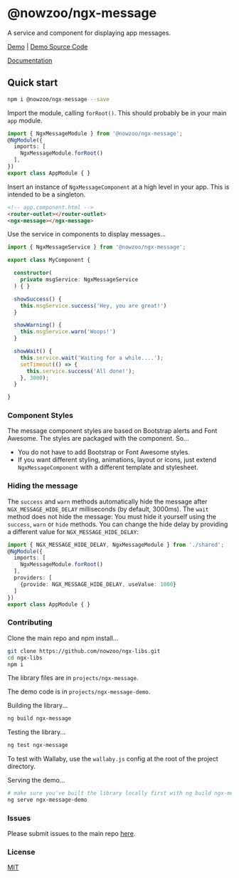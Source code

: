 # @nowzoo/ngx-message

A service and component for displaying app messages.

[Demo](https://nowzoo.github.io/ngx-libs/ngx-message/)
|
[Demo Source Code](https://github.com/nowzoo/ngx-libs/tree/master/projects/ngx-message-demo/src/app)

[Documentation](https://nowzoo.github.io/ngx-libs/ngx-message/docs/)

## Quick start

```bash
npm i @nowzoo/ngx-message --save
```

Import the module, calling `forRoot()`. This should probably be in your main `app` module.
```typescript
import { NgxMessageModule } from '@nowzoo/ngx-message';
@NgModule({
  imports: [
    NgxMessageModule.forRoot()
  ],
})
export class AppModule { }
```

Insert an instance of `NgxMessageComponent` at a high level in your app. This is intended to be a singleton.

```html
<!-- app.component.html -->
<router-outlet></router-outlet>
<ngx-message></ngx-message>
```

Use the service in components to display messages...
```typescript
import { NgxMessageService } from '@nowzoo/ngx-message';

export class MyComponent {

  constructor(
    private msgService: NgxMessageService
  ) { }

  showSuccess() {
    this.msgService.success('Hey, you are great!')
  }

  showWarning() {
    this.msgService.warn('Woops!')
  }

  showWait() {
    this.service.wait('Waiting for a while....');
    setTimeout(() => {
      this.service.success('All done!');
    }, 3000);
  }

}

```

### Component Styles

The message component styles are based on Bootstrap alerts and Font Awesome. The styles are packaged with the component. So...
 - You do not have to add Bootstrap or Font Awesome styles.
 - If you want different styling, animations, layout or icons, just extend `NgxMessageComponent` with a different template and stylesheet.

### Hiding the message

The `success` and `warn` methods automatically hide the message after `NGX_MESSAGE_HIDE_DELAY` milliseconds (by default, 3000ms). The `wait` method does not hide the message: You must hide it yourself using the `success`, `warn` or `hide` methods. You can change the hide delay by providing a different value for `NGX_MESSAGE_HIDE_DELAY`:

```ts
import { NGX_MESSAGE_HIDE_DELAY, NgxMessageModule } from './shared';
@NgModule({
  imports: [
    NgxMessageModule.forRoot()
  ],
  providers: [
    {provide: NGX_MESSAGE_HIDE_DELAY, useValue: 1000}
  ]
})
export class AppModule { }
```

### Contributing

Clone the main repo and npm install...
```bash
git clone https://github.com/nowzoo/ngx-libs.git
cd ngx-libs
npm i
```

The library files are in `projects/ngx-message`.

The demo code is in `projects/ngx-message-demo`.

Building the library...
```bash
ng build ngx-message
```

Testing the library...
```bash
ng test ngx-message
```
To test with Wallaby, use the `wallaby.js` config at the root of the project directory.

Serving the demo...
```bash
# make sure you've built the library locally first with ng build ngx-message
ng serve ngx-message-demo
```

### Issues
Please submit issues to the main repo [here](https://github.com/nowzoo/ngx-libs/issues).

### License
[MIT](https://github.com/nowzoo/ngx-libs/blob/master/projects/ngx-message/LICENSE)
